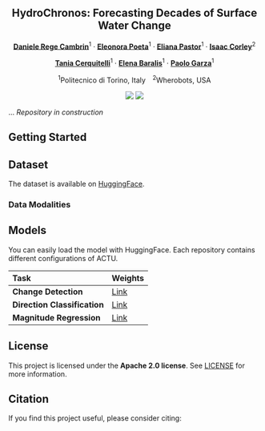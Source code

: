 <div align="center">
  
## HydroChronos: Forecasting Decades of Surface Water Change

[**Daniele Rege Cambrin**](https://darthreca.github.io/)<sup>1</sup> · [**Eleonora Poeta**](https://github.com/eleonorapoeta)<sup>1</sup> · [**Eliana Pastor**](https://elianap.github.io/)<sup>1</sup> · [**Isaac Corley**](https://isaacc.dev/)<sup>2</sup>

[**Tania Cerquitelli**](https://smartdata.polito.it/members/tania-cerquitelli)<sup>1</sup> · [**Elena Baralis**](https://smartdata.polito.it/members/elena-baralis/)<sup>1</sup> · [**Paolo Garza**](https://dbdmg.polito.it/dbdmg_web/people/paolo-garza/)<sup>1</sup>

<sup>1</sup>Politecnico di Torino, Italy&emsp;<sup>2</sup>Wherobots, USA

<!-- <a href=""><img src='https://img.shields.io/badge/Paper-%23B31B1B?style=flat&logo=arxiv&logoColor=%23B31B1B&labelColor=white' alt='Paper PDF'></a> -->
<a href="https://huggingface.co/datasets/DarthReca/hydro-cronos"><img src='https://img.shields.io/badge/HydroChronos-yellow?style=flat&logo=huggingface&logoColor=yellow&labelColor=grey'></a>
<a href="https://huggingface.co/collections/DarthReca/actu-6872e67bacfcdbef020e25ff"><img src='https://img.shields.io/badge/ACTU-yellow?style=flat&logo=huggingface&logoColor=yellow&labelColor=grey'></a>

</div>

...
*Repository in construction*

## Getting Started

## Dataset
The dataset is available on [HuggingFace](https://huggingface.co/datasets/DarthReca/hydro-cronos).

### Data Modalities

## Models

You can easily load the model with HuggingFace. Each repository contains different configurations of ACTU.

| Task | Weights |
| :--- | :--- |
| **Change Detection** | [Link](https://huggingface.co/DarthReca/actu-change-detection) |
| **Direction Classification** | [Link](https://huggingface.co/DarthReca/actu-direction-classification) |
| **Magnitude Regression** | [Link](https://huggingface.co/DarthReca/actu-magnitude-regression) |

## License

This project is licensed under the **Apache 2.0 license**. See [LICENSE](LICENSE) for more information.

## Citation

If you find this project useful, please consider citing:

```bibtex
```
